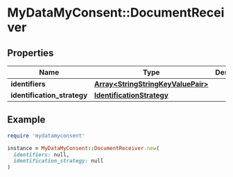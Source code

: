 # MyDataMyConsent::DocumentReceiver

## Properties

| Name | Type | Description | Notes |
| ---- | ---- | ----------- | ----- |
| **identifiers** | [**Array&lt;StringStringKeyValuePair&gt;**](StringStringKeyValuePair.md) |  |  |
| **identification_strategy** | [**IdentificationStrategy**](IdentificationStrategy.md) |  |  |

## Example

```ruby
require 'mydatamyconsent'

instance = MyDataMyConsent::DocumentReceiver.new(
  identifiers: null,
  identification_strategy: null
)
```

